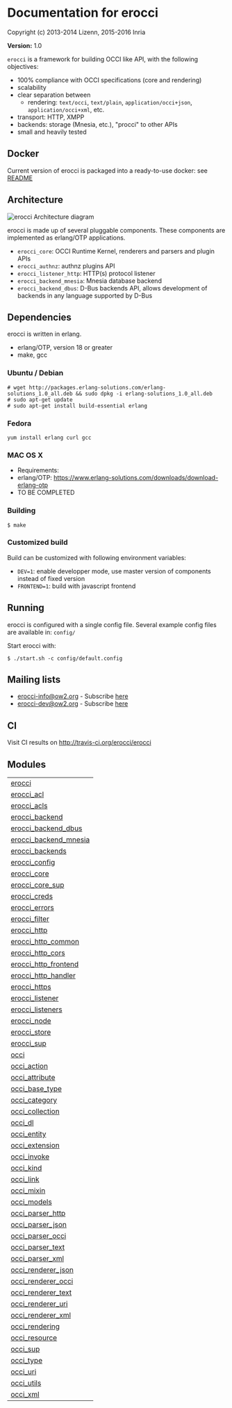 

# Documentation for erocci #

Copyright (c) 2013-2014 Lizenn, 2015-2016 Inria

__Version:__ 1.0

`erocci` is a framework for building OCCI like API, with the following objectives:
* 100% compliance with OCCI specifications (core and rendering)
* scalability
* clear separation between 
  * rendering: `text/occi`, `text/plain`, `application/occi+json`, `application/occi+xml`, etc.
* transport: HTTP, XMPP
* backends: storage (Mnesia, etc.), "procci" to other APIs
* small and heavily tested

## Docker

Current version of erocci is packaged into a ready-to-use docker: see
[README](tools/docker/README.md)

## Architecture

![erocci Architecture diagram](https://raw.github.com/erocci/erocci/master/doc/erocci.png)

erocci is made up of several pluggable components. These components
are implemented as erlang/OTP applications.

* `erocci_core`: OCCI Runtime Kernel, renderers and parsers and plugin APIs
* `erocci_authnz`:  authnz plugins API
* `erocci_listener_http`: HTTP(s) protocol listener
* `erocci_backend_mnesia`: Mnesia database backend
* `erocci_backend_dbus`: D-Bus backends API, allows development of
backends in any language supported by D-Bus

## Dependencies

erocci is written in erlang.

* erlang/OTP, version 18 or greater
* make, gcc

### Ubuntu / Debian

```
# wget http://packages.erlang-solutions.com/erlang-solutions_1.0_all.deb && sudo dpkg -i erlang-solutions_1.0_all.deb
# sudo apt-get update
# sudo apt-get install build-essential erlang
```

### Fedora

```
yum install erlang curl gcc
```

### MAC OS X

* Requirements:
* erlang/OTP: https://www.erlang-solutions.com/downloads/download-erlang-otp
* TO BE COMPLETED

### Building

```
$ make
```

### Customized build

Build can be customized with following environment variables:
* `DEV=1`: enable developper mode, use master version of components instead of fixed version
* `FRONTEND=1`: build with javascript frontend

## Running

erocci is configured with a single config file. Several example config
files are available in: `config/`

Start erocci with:

```
$ ./start.sh -c config/default.config
```

## Mailing lists

* [erocci-info@ow2.org](mailto:erocci-info@ow2.org) - Subscribe [here](http://forge.ow2.org/mail/?group_id=429)
* [erocci-dev@ow2.org](mailto:erocci-dev@ow2.org) - Subscribe [here](http://forge.ow2.org/mail/?group_id=429)

## CI

Visit CI results on http://travis-ci.org/erocci/erocci


## Modules ##


<table width="100%" border="0" summary="list of modules">
<tr><td><a href="http://github.com/erocci/erocci/blob/master/doc/erocci.md" class="module">erocci</a></td></tr>
<tr><td><a href="http://github.com/erocci/erocci/blob/master/doc/erocci_acl.md" class="module">erocci_acl</a></td></tr>
<tr><td><a href="http://github.com/erocci/erocci/blob/master/doc/erocci_acls.md" class="module">erocci_acls</a></td></tr>
<tr><td><a href="http://github.com/erocci/erocci/blob/master/doc/erocci_backend.md" class="module">erocci_backend</a></td></tr>
<tr><td><a href="http://github.com/erocci/erocci/blob/master/doc/erocci_backend_dbus.md" class="module">erocci_backend_dbus</a></td></tr>
<tr><td><a href="http://github.com/erocci/erocci/blob/master/doc/erocci_backend_mnesia.md" class="module">erocci_backend_mnesia</a></td></tr>
<tr><td><a href="http://github.com/erocci/erocci/blob/master/doc/erocci_backends.md" class="module">erocci_backends</a></td></tr>
<tr><td><a href="http://github.com/erocci/erocci/blob/master/doc/erocci_config.md" class="module">erocci_config</a></td></tr>
<tr><td><a href="http://github.com/erocci/erocci/blob/master/doc/erocci_core.md" class="module">erocci_core</a></td></tr>
<tr><td><a href="http://github.com/erocci/erocci/blob/master/doc/erocci_core_sup.md" class="module">erocci_core_sup</a></td></tr>
<tr><td><a href="http://github.com/erocci/erocci/blob/master/doc/erocci_creds.md" class="module">erocci_creds</a></td></tr>
<tr><td><a href="http://github.com/erocci/erocci/blob/master/doc/erocci_errors.md" class="module">erocci_errors</a></td></tr>
<tr><td><a href="http://github.com/erocci/erocci/blob/master/doc/erocci_filter.md" class="module">erocci_filter</a></td></tr>
<tr><td><a href="http://github.com/erocci/erocci/blob/master/doc/erocci_http.md" class="module">erocci_http</a></td></tr>
<tr><td><a href="http://github.com/erocci/erocci/blob/master/doc/erocci_http_common.md" class="module">erocci_http_common</a></td></tr>
<tr><td><a href="http://github.com/erocci/erocci/blob/master/doc/erocci_http_cors.md" class="module">erocci_http_cors</a></td></tr>
<tr><td><a href="http://github.com/erocci/erocci/blob/master/doc/erocci_http_frontend.md" class="module">erocci_http_frontend</a></td></tr>
<tr><td><a href="http://github.com/erocci/erocci/blob/master/doc/erocci_http_handler.md" class="module">erocci_http_handler</a></td></tr>
<tr><td><a href="http://github.com/erocci/erocci/blob/master/doc/erocci_https.md" class="module">erocci_https</a></td></tr>
<tr><td><a href="http://github.com/erocci/erocci/blob/master/doc/erocci_listener.md" class="module">erocci_listener</a></td></tr>
<tr><td><a href="http://github.com/erocci/erocci/blob/master/doc/erocci_listeners.md" class="module">erocci_listeners</a></td></tr>
<tr><td><a href="http://github.com/erocci/erocci/blob/master/doc/erocci_node.md" class="module">erocci_node</a></td></tr>
<tr><td><a href="http://github.com/erocci/erocci/blob/master/doc/erocci_store.md" class="module">erocci_store</a></td></tr>
<tr><td><a href="http://github.com/erocci/erocci/blob/master/doc/erocci_sup.md" class="module">erocci_sup</a></td></tr>
<tr><td><a href="http://github.com/erocci/erocci/blob/master/doc/occi.md" class="module">occi</a></td></tr>
<tr><td><a href="http://github.com/erocci/erocci/blob/master/doc/occi_action.md" class="module">occi_action</a></td></tr>
<tr><td><a href="http://github.com/erocci/erocci/blob/master/doc/occi_attribute.md" class="module">occi_attribute</a></td></tr>
<tr><td><a href="http://github.com/erocci/erocci/blob/master/doc/occi_base_type.md" class="module">occi_base_type</a></td></tr>
<tr><td><a href="http://github.com/erocci/erocci/blob/master/doc/occi_category.md" class="module">occi_category</a></td></tr>
<tr><td><a href="http://github.com/erocci/erocci/blob/master/doc/occi_collection.md" class="module">occi_collection</a></td></tr>
<tr><td><a href="http://github.com/erocci/erocci/blob/master/doc/occi_dl.md" class="module">occi_dl</a></td></tr>
<tr><td><a href="http://github.com/erocci/erocci/blob/master/doc/occi_entity.md" class="module">occi_entity</a></td></tr>
<tr><td><a href="http://github.com/erocci/erocci/blob/master/doc/occi_extension.md" class="module">occi_extension</a></td></tr>
<tr><td><a href="http://github.com/erocci/erocci/blob/master/doc/occi_invoke.md" class="module">occi_invoke</a></td></tr>
<tr><td><a href="http://github.com/erocci/erocci/blob/master/doc/occi_kind.md" class="module">occi_kind</a></td></tr>
<tr><td><a href="http://github.com/erocci/erocci/blob/master/doc/occi_link.md" class="module">occi_link</a></td></tr>
<tr><td><a href="http://github.com/erocci/erocci/blob/master/doc/occi_mixin.md" class="module">occi_mixin</a></td></tr>
<tr><td><a href="http://github.com/erocci/erocci/blob/master/doc/occi_models.md" class="module">occi_models</a></td></tr>
<tr><td><a href="http://github.com/erocci/erocci/blob/master/doc/occi_parser_http.md" class="module">occi_parser_http</a></td></tr>
<tr><td><a href="http://github.com/erocci/erocci/blob/master/doc/occi_parser_json.md" class="module">occi_parser_json</a></td></tr>
<tr><td><a href="http://github.com/erocci/erocci/blob/master/doc/occi_parser_occi.md" class="module">occi_parser_occi</a></td></tr>
<tr><td><a href="http://github.com/erocci/erocci/blob/master/doc/occi_parser_text.md" class="module">occi_parser_text</a></td></tr>
<tr><td><a href="http://github.com/erocci/erocci/blob/master/doc/occi_parser_xml.md" class="module">occi_parser_xml</a></td></tr>
<tr><td><a href="http://github.com/erocci/erocci/blob/master/doc/occi_renderer_json.md" class="module">occi_renderer_json</a></td></tr>
<tr><td><a href="http://github.com/erocci/erocci/blob/master/doc/occi_renderer_occi.md" class="module">occi_renderer_occi</a></td></tr>
<tr><td><a href="http://github.com/erocci/erocci/blob/master/doc/occi_renderer_text.md" class="module">occi_renderer_text</a></td></tr>
<tr><td><a href="http://github.com/erocci/erocci/blob/master/doc/occi_renderer_uri.md" class="module">occi_renderer_uri</a></td></tr>
<tr><td><a href="http://github.com/erocci/erocci/blob/master/doc/occi_renderer_xml.md" class="module">occi_renderer_xml</a></td></tr>
<tr><td><a href="http://github.com/erocci/erocci/blob/master/doc/occi_rendering.md" class="module">occi_rendering</a></td></tr>
<tr><td><a href="http://github.com/erocci/erocci/blob/master/doc/occi_resource.md" class="module">occi_resource</a></td></tr>
<tr><td><a href="http://github.com/erocci/erocci/blob/master/doc/occi_sup.md" class="module">occi_sup</a></td></tr>
<tr><td><a href="http://github.com/erocci/erocci/blob/master/doc/occi_type.md" class="module">occi_type</a></td></tr>
<tr><td><a href="http://github.com/erocci/erocci/blob/master/doc/occi_uri.md" class="module">occi_uri</a></td></tr>
<tr><td><a href="http://github.com/erocci/erocci/blob/master/doc/occi_utils.md" class="module">occi_utils</a></td></tr>
<tr><td><a href="http://github.com/erocci/erocci/blob/master/doc/occi_xml.md" class="module">occi_xml</a></td></tr></table>

